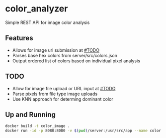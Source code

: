 # color_analyzer
Simple REST API for image color analysis

## Features
- Allows for image url submission at [#TODO](/predict)
- Parses base hex colors from server/src/colors.json
- Output ordered list of colors based on individual pixel analysis

## TODO
- Allow for image file upload or URL input at [#TODO](/upload)
- Parse pixels from file type image uploads
- Use KNN approach for determing dominant color

## Up and Running
```bash
docker build -t color_image .
docker run -id -p 8080:8080 -v $(pwd)/server:/usr/src/app --name color color_image cargo watch -x run
```
